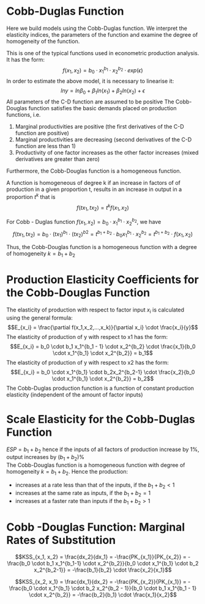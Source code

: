 # Cobb-Duglas Function
Here we build models using the Cobb-Duglas function. We interpret the elasticity indices, the parameters of the function and examine the degree of homogeneity of the function.  

This is one of the typical functions used in econometric production analysis.  
It has the form:
$$f(x_1, x_2) = b_0 \cdot x_1^{b_1} \cdot x_2^{b_2} \cdot exp(\epsilon) $$
In order to estimate the above model, it is necessary to linearise it:
$$lny = ln\beta_0 + \beta_1ln(x_1) + \beta_2 ln(x_2) + \epsilon$$
All parameters of the C-D function are assumed to be positive
The Cobb-Douglas function satisfies the basic demands placed on production functions, i.e.
1. Marginal productivities are positive (the first derivatives of the C-D function are positive)
2. Marginal productivities are decreasing (second derivatives of the C-D function are less than 1)
3. Productivity of one factor increases as the other factor increases (mixed derivatives are greater than zero)

Furthermore, the Cobb-Douglas function is a homogeneous function.  

A function is homogeneous of degree k if an increase in factors of of production in a given proportion t, results in an increase in output in a proportion
$t^k$ that is $$f(tx_1, tx_2) = t^k f(x_1, x_2)$$

For Cobb - Duglas function $f(x_1, x_2) = b_0 \cdot x_1^{b_1} \cdot x_2^{b_2}$, we have
$$f(tx_1, tx_2) = b_0 \cdot (tx_1)^{b_1} \cdot (tx_2)^{b2} = t^{b_1 + b_2} \cdot b_0 x_1^{b_1} \cdot x_2^{b_2} = t^{b_1 + b_2} \cdot f(x_1, x_2)$$

Thus, the Cobb-Douglas function is a homogeneous function with a degree of homogeneity $k = b_1 + b_2$

# Production Elasticity Coefficients for the Cobb-Douglas Function
The elasticity of production with respect to factor input $x_i$ is calculated using the general formula:
$$E_{x_i} = \frac{\partial f(x_1,x_2,...,x_k)}{\partial x_i}  \cdot  \frac{x_i}{y}$$
The elasticity of production of y with respect to x1 has the form:
$$E_{x_i} = b_0 \cdot b_1 x_1^{b_1 - 1} \cdot x_2^{b_2} \cdot \frac{x_1}{b_0 \cdot x_1^{b_1} \cdot x_2^{b_2}} = b_1$$
The elasticity of production of y with respect to x2 has the form:
$$E_{x_i} = b_0 \cdot  x_1^{b_1} \cdot b_2x_2^{b_2-1} \cdot \frac{x_2}{b_0 \cdot x_1^{b_1} \cdot x_2^{b_2}} = b_2$$
The Cobb-Duglas production function is a function of constant production elasticity (independent of the amount of factor inputs)


# Scale Elasticity for the Cobb-Duglas Function

$ESP = b_1 + b_2$ hence if the inputs of all factors of production increase by 1%, output increases by $(b_1+ b_2)$%  
The Cobb-Douglas function is a homogeneous function with degree of homogeneity $k= b_1+ b_2$. Hence the production:
- increases at a rate less than that of the inputs, if the $b_1 + b_2 < 1$
- increases at the same rate as inputs, if the $b_1 + b_2 = 1$
- increases at a faster rate than inputs if the $b_1 + b_2 > 1$


# Cobb -Douglas Function: Marginal Rates of Substitution

$$KSS_{x_1, x_2} = \frac{dx_2}{dx_1} = -\frac{PK_{x_1}}{PK_{x_2}} = -\frac{b_0 \cdot b_1 x_1^{b_1-1} \cdot x_2^{b_2}}{b_0 \cdot x_1^{b_1} \cdot b_2 x_2^{b_2-1}} = -\frac{b_1}{b_2} \cdot \frac{x_2}{x_1}$$

$$KSS_{x_2, x_1} = \frac{dx_1}{dx_2} = -\frac{PK_{x_2}}{PK_{x_1}} = -\frac{b_0 \cdot x_1^{b_1} \cdot b_2 x_2^{b_2 - 1}}{b_0 \cdot b_1 x_1^{b_1 - 1} \cdot x_2^{b_2}} = -\frac{b_2}{b_1} \cdot \frac{x_1}{x_2}$$
